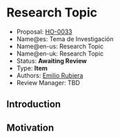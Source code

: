 # Research Topic

* Proposal: [HO-0033](0033-tema-investigacion.md)
* Name@es: Tema de Investigación
* Name@en-us: Research Topic
* Name@en-uk: Research Topic
* Status: **Awaiting Review**
* Type: **Item**
* Authors: [Emilio Rubiera](https://github.com/spitxa)
* Review Manager: TBD

## Introduction



## Motivation
